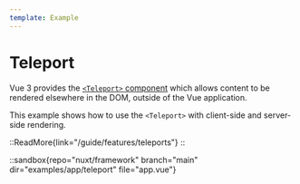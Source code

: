 ```yaml
---
template: Example
---
```


# Teleport

Vue 3 provides the [`<Teleport>` component](https://vuejs.org/guide/built-ins/teleport.html) which allows content to be rendered elsewhere in the DOM, outside of the Vue application.

This example shows how to use the `<Teleport>` with client-side and server-side rendering.

::ReadMore{link="/guide/features/teleports"}
::

::sandbox{repo="nuxt/framework" branch="main" dir="examples/app/teleport" file="app.vue"}
